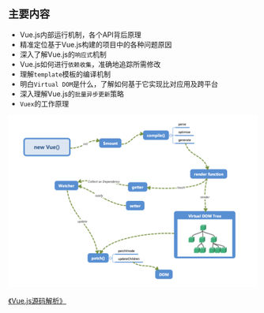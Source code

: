 ## 主要内容

* Vue.js内部运行机制，各个API背后原理
* 精准定位基于Vue.js构建的项目中的各种问题原因
* 深入了解Vue.js的`响应式`机制
* Vue.js如何进行`依赖收集`，准确地追踪所需修改
* 理解`template`模板的编译机制
* 明白`Virtual DOM`是什么，了解如何基于它实现比对应用及跨平台
* 深入理解Vue.js的`批量异步更新`策略
* `Vuex`的工作原理

![vue.jpg](./vue.jpg)

[《Vue.js源码解析》](https://github.com/answershuto/learnVue)

